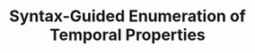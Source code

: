 ---
authors: <b>Gianluca Martino</b>, Görschwin Fey
title: Syntax-Guided Enumeration of Temporal Properties
conference: Forum for Specification and Design Languages (FDL)
location: Southampton, United Kingdom
year: 2019
link: https://ieeexplore.ieee.org/document/8876892
---